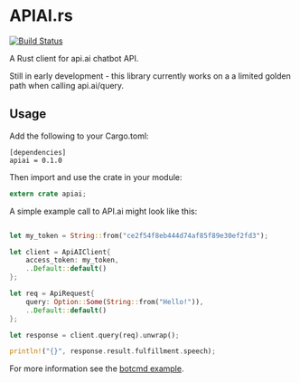 # APIAI.rs

[![Build Status](https://travis-ci.org/ravenscroftj/apiai.rs.svg?branch=master)](https://travis-ci.org/ravenscroftj/apiai.rs)

A Rust client for api.ai chatbot API.

Still in early development - this library currently works on a a limited golden
path when calling api.ai/query.


## Usage

Add the following to your Cargo.toml:

```
[dependencies]
apiai = 0.1.0
```

Then import and use the crate in your module:

```rust
extern crate apiai;
```

A simple example call to API.ai might look like this:

```rust

let my_token = String::from("ce2f54f8eb444d74af85f89e30ef2fd3");

let client = ApiAIClient{
    access_token: my_token,
    ..Default::default()
};

let req = ApiRequest{
    query: Option::Some(String::from("Hello!")),
    ..Default::default()
};

let response = client.query(req).unwrap();

println!("{}", response.result.fulfillment.speech);

```

For more information see the [botcmd example](/tree/master/examples/botcmd).    
